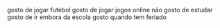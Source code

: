 gosto de jogar futebol
gosto de jogar jogos online
não gosto de estudar
gosto de ir embora da escola
gosto quando tem feriado
